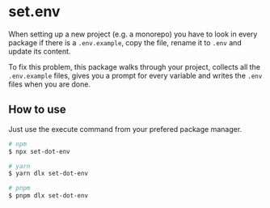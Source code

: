 # set.env

When setting up a new project (e.g. a monorepo) you have to look in every package if there is a `.env.example`, copy the file, rename it to `.env` and update its content.

To fix this problem, this package walks through your project, collects all the `.env.example` files, gives you a prompt for every variable and writes the `.env` files when you are done. 

## How to use

Just use the execute command from your prefered package manager.

```bash
# npm
$ npx set-dot-env

# yarn
$ yarn dlx set-dot-env

# pnpm
$ pnpm dlx set-dot-env
```

